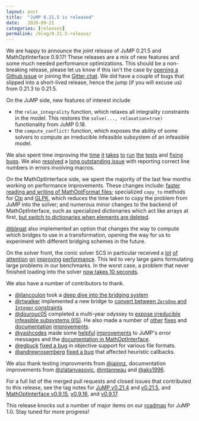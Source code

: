 ```yaml
---
layout: post
title:  "JuMP 0.21.5 is released"
date:   2020-09-21
categories: [releases]
permalink: /blog/0.21.5-release/
---
```


We are happy to announce the joint release of JuMP 0.21.5 and MathOptInterface
0.9.17! These releases are a mix of new features and some much needed
performance optimizations. This should be a non-breaking release, please let us
know if this isn't the case by [opening a Github issue](https://github.com/jump-dev/JuMP.jl/issues/new/choose)
or joining the [Gitter chat](https://gitter.im/JuliaOpt/JuMP-dev). We did have
a couple of bugs that slipped into a short-lived release, hence the jump (if you
will excuse us) from 0.21.3 to 0.21.5.

On the JuMP side, new features of interest include
* the `relax_integrality` function, which relaxes all integrality constraints in
the model. This restores the `solve(..., relaxation=true)` functionality from
JuMP 0.18.
* the `compute_conflict!` function, which exposes the ability of some solvers to
compute an irreducible infeasible subsystem of an infeasible model.

We also spent time improving the [time](https://github.com/jump-dev/JuMP.jl/pull/2279)
[it](https://github.com/jump-dev/JuMP.jl/pull/2284)
[takes](https://github.com/jump-dev/JuMP.jl/pull/2285)
[to](https://github.com/jump-dev/JuMP.jl/pull/2286)
[run](https://github.com/jump-dev/JuMP.jl/pull/2303)
[the](https://github.com/jump-dev/JuMP.jl/pull/2306)
[tests](https://github.com/jump-dev/JuMP.jl/pull/2307) and
[fixing bugs](https://github.com/jump-dev/JuMP.jl/pull/2271). We also
[resolved](https://github.com/jump-dev/JuMP.jl/pull/2276) a
[long outstanding issue](https://github.com/jump-dev/JuMP.jl/issues/1174) with
reporting correct line numbers in errors involving macros.

On the MathOptInterface side, we spent the majority of the last few months
working on performance improvements. These changes include: [faster reading and
writing of MathOptFormat files](https://github.com/jump-dev/MathOptInterface.jl/pull/1111);
specialized `copy_to` methods for [Clp](https://github.com/jump-dev/Clp.jl/pull/94)
and [GLPK](https://github.com/jump-dev/GLPK.jl/pull/143), which reduces the time
taken to copy the problem from JuMP into the solver; and numerous minor changes
to the backend of MathOptInterface, such as specialized dictionaries which act
like arrays at first, [but switch to dictionaries when elements are deleted](https://github.com/jump-dev/MathOptInterface.jl/pull/1142).

[@blegat](https://github.com/blegat) also implemented an option that changes the
way to compute which bridges to use in a transformation, opening the way for us
to experiment with different bridging schemes in the future.

On the solver front, the conic solver SCS in particular received a
[lot](https://github.com/jump-dev/SCS.jl/pull/182)
[of](https://github.com/jump-dev/SCS.jl/pull/185)
[attention](https://github.com/jump-dev/SCS.jl/pull/189)
[on](https://github.com/jump-dev/SCS.jl/pull/191)
[improving](https://github.com/jump-dev/SCS.jl/pull/192)
[performance](https://github.com/jump-dev/SCS.jl/pull/196). This led to very
large gains formulating large problems in our benchmarks. In the worst case, a
problem that never finished loading into the solver [now takes 10 seconds](https://github.com/jump-dev/SCS.jl/issues/181).

We also have a number of contributors to thank.
* [@ilancoulon](https://github.com/ilancoulon) took a [deep dive into the bridging system](https://github.com/jump-dev/MathOptInterface.jl/pull/1101)
* [@rtwalker](https://github.com/rtwalker) implemented a new bridge to [convert
between `ZeroOne` and `Integer` constraints](https://github.com/jump-dev/MathOptInterface.jl/pull/1099)
* [@dourouc05](https://github.com/dourouc05) completed a multi-year odyssey
to [expose irreducible infeasible subsystems (IIS)](https://github.com/jump-dev/JuMP.jl/pull/2300).
He also made a number of [other](https://github.com/jump-dev/MathOptInterface.jl/pull/1149)
[fixes](https://github.com/jump-dev/JuMP.jl/pull/2317)
and [documentation](https://github.com/jump-dev/JuMP.jl/pull/2316)
[improvements](https://github.com/jump-dev/JuMP.jl/pull/2264).
* [@yashcodes](https://github.com/yashcodes) made some [helpful](https://github.com/jump-dev/JuMP.jl/pull/2222)
[improvements](https://github.com/jump-dev/JuMP.jl/pull/2203) to JuMP's error
messages and the [documentation in MathOptInterface](https://github.com/jump-dev/MathOptInterface.jl/pull/1050).
* [@egbuck](https://github.com/egbuck) [fixed a bug](https://github.com/jump-dev/MathOptInterface.jl/pull/1124)
in objective support for various file formats.
* [@andrewrosemberg](https://github/com/andrewrosemberg) [fixed a bug](https://github.com/jump-dev/JuMP.jl/pull/2319)
that affected heuristic callbacks.

We also thank testing improvments from [@iainnz](https://github/com/iainnz),
documentation improvements from  [@zlatanvasovic](https://github/com/zlatanvasovic),
[@mtanneau](https://github/com/mtanneau) and [@aks1996](https://github/com/aks1996).

For a full list of the merged pull requests and closed issues that contributed
to this release, see the tag notes for [JuMP v0.21.4](https://github.com/JuliaOpt/JuMP.jl/releases/tag/v0.21.4)
and [v0.21.5](https://github.com/JuliaOpt/JuMP.jl/releases/tag/v0.21.5),
and [MathOptInterface v0.9.15](https://github.com/JuliaOpt/MathOptInterface.jl/releases/tag/v0.9.15),
[v0.9.16](https://github.com/JuliaOpt/MathOptInterface.jl/releases/tag/v0.9.16),
and [v0.9.17](https://github.com/JuliaOpt/MathOptInterface.jl/releases/tag/v0.9.17).

This release knocks out a number of major items on our
[roadmap](http://www.juliaopt.org/JuMP.jl/v0.21.0/roadmap/) for JuMP 1.0. Stay
tuned for more progress!
